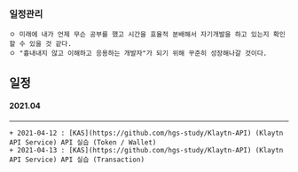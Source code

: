 ### 일정관리
```
ㅇ 미래에 내가 언제 무슨 공부를 했고 시간을 효율적 분배해서 자기개발을 하고 있는지 확인할 수 있을 것 같다. 
ㅇ "흉내내지 않고 이해하고 응용하는 개발자"가 되기 위해 꾸준히 성장해나갈 것이다.
```
## 일정
  #### 2021.04
  ----
    + 2021-04-12 : [KAS](https://github.com/hgs-study/Klaytn-API) (Klaytn API Service) API 실습 (Token / Wallet)
    + 2021-04-13 : [KAS](https://github.com/hgs-study/Klaytn-API) (Klaytn API Service) API 실습 (Transaction)
